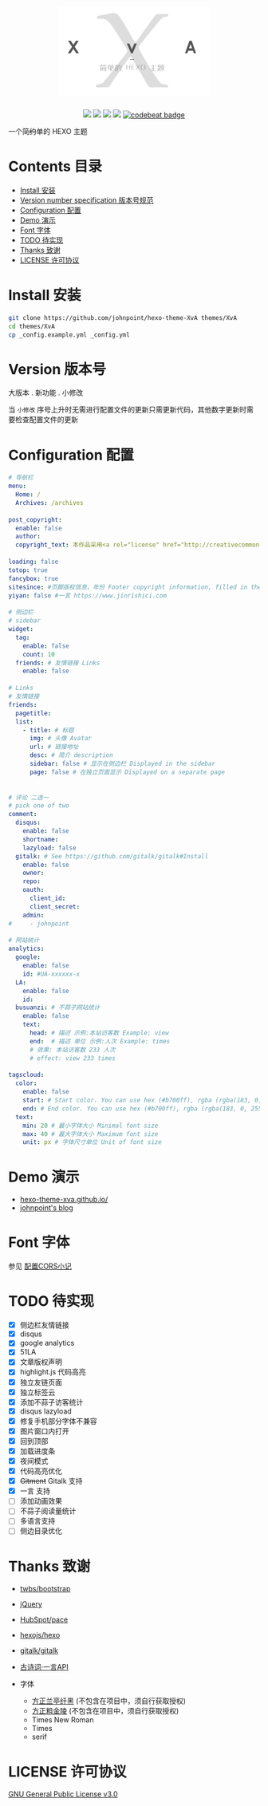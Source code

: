 # <div align="center"><img src="https://raw.githubusercontent.com/johnpoint/hexo-theme-XvA/master/logo.png"></img></div>
<p align="center"><img src="https://img.shields.io/badge/Version-3.0.6-green"> <img src="https://img.shields.io/github/license/johnpoint/hexo-theme-XvA"> <img src="https://img.shields.io/badge/hexo-3.7%2B-green"> <img src="https://travis-ci.org/johnpoint/hexo-theme-XvA.svg?branch=master"> <a href="https://codebeat.co/projects/github-com-johnpoint-hexo-theme-xva-master"><img alt="codebeat badge" src="https://codebeat.co/badges/4ff53f5f-f14a-4c02-b359-f70508088cef" /></a></p>

一个简~~约~~单的 HEXO 主题

# Contents 目录

- [Install 安装](#Install-安装)
- [Version number specification 版本号规范](#Version-number-specification-版本号规范)
- [Configuration 配置](#Configuration-配置)
- [Demo 演示](#Demo-演示)
- [Font 字体](#Font-字体)
- [TODO 待实现](#TODO-计划)
- [Thanks 致谢](#Thanks-致谢)
- [LICENSE 许可协议](#LICENSE-许可协议)

# Install 安装

```bash
git clone https://github.com/johnpoint/hexo-theme-XvA themes/XvA
cd themes/XvA
cp _config.example.yml _config.yml
```

# Version 版本号

大版本 . 新功能 . 小修改

当 `小修改` 序号上升时无需进行配置文件的更新只需更新代码，其他数字更新时需要检查配置文件的更新 

# Configuration 配置

```yml
# 导航栏
menu:
  Home: /
  Archives: /archives

post_copyright:
  enable: false
  author: 
  copyright_text: 本作品采用<a rel="license" href="http://creativecommons.org/licenses/by-sa/4.0/">知识共享署名-相同方式共享 4.0 国际许可协议</a>进行许可。

loading: false
totop: true
fancybox: true
sitesince: #页脚版权信息，年份 Footer copyright information, filled in the year
yiyan: false #一言 https://www.jinrishici.com

# 侧边栏
# sidebar
widget:
  tag:
    enable: false
    count: 10
  friends: # 友情链接 Links
    enable: false

# Links
# 友情链接
friends:
  pagetitle:
  list:
    - title: # 标题
      img: # 头像 Avatar
      url: # 链接地址
      desc: # 简介 description
      sidebar: false # 显示在侧边栏 Displayed in the sidebar
      page: false # 在独立页面显示 Displayed on a separate page


# 评论 二选一
# pick one of two
comment:
  disqus:
    enable: false
    shortname: 
    lazyload: false
  gitalk: # See https://github.com/gitalk/gitalk#Install
    enable: false
    owner:
    repo:
    oauth:
      client_id:
      client_secret:
    admin:
#     - johnpoint

# 网站统计
analytics:
  google:
    enable: false
    id: #UA-xxxxxx-x
  LA:
    enable: false
    id: 
  busuanzi: # 不蒜子网站统计
    enable: false
    text:
      head: # 描述 示例:本站访客数 Example: view
      end:  # 描述 单位 示例:人次 Example: times
      # 效果: 本站访客数 233 人次
      # effect: view 233 times

tagscloud:
  color:
    enable: false
    start: # Start color. You can use hex (#b700ff), rgba (rgba(183, 0, 255, 1)), hsla (hsla(283, 100%, 50%, 1)) or color keywords. This option only works when color is true.
    end: # End color. You can use hex (#b700ff), rgba (rgba(183, 0, 255, 1)), hsla (hsla(283, 100%, 50%, 1)) or color keywords. This option only works when color is true.
  text:
    min: 20 # 最小字体大小 Minimal font size
    max: 40 # 最大字体大小 Maximum font size
    unit: px # 字体尺寸单位 Unit of font size
```

# Demo 演示

- [hexo-theme-xva.github.io/](https://hexo-theme-xva.github.io/)
- [johnpoint's blog](https://blog.lvcshu.com)

# Font 字体

参见 [配置CORS小记](https://blog.lvcshu.com/2019/10/07/配置CORS小记/)

# TODO 待实现

- [x] 侧边栏友情链接
- [x] disqus
- [x] google analytics
- [x] 51LA
- [x] 文章版权声明
- [x] highlight.js 代码高亮
- [x] 独立友链页面
- [x] 独立标签云
- [x] 添加不蒜子访客统计
- [x] disqus lazyload
- [x] 修复手机部分字体不兼容
- [x] 图片窗口内打开
- [x] 回到顶部
- [x] 加载进度条
- [x] 夜间模式
- [x] 代码高亮优化
- [x] ~~Gitment~~ Gitalk 支持
- [x] 一言 支持
- [ ] 添加动画效果
- [ ] 不蒜子阅读量统计
- [ ] 多语言支持
- [ ] 侧边目录优化

# Thanks 致谢

- [twbs/bootstrap](https://github.com/twbs/bootstrap)
- [jQuery](https://github.com/jquery)
- [HubSpot/pace](https://github.com/HubSpot/PACE)
- [hexojs/hexo](https://github.com/hexojs/hexo)
- [gitalk/gitalk](https://github.com/gitalk/gitalk)
- [古诗词·一言API](https://www.jinrishici.com)

- 字体
  - [方正兰亭纤黑](http://www.foundertype.com/index.php/FontInfo/index/id/216.html) (不包含在项目中，须自行获取授权)
  - [方正粗金陵](http://www.foundertype.com/index.php/FontInfo/index/id/202) (不包含在项目中，须自行获取授权)
  - Times New Roman
  - Times
  - serif

# LICENSE 许可协议

[GNU General Public License v3.0](https://github.com/johnpoint/hexo-theme-XvA/blob/master/LICENSE)
